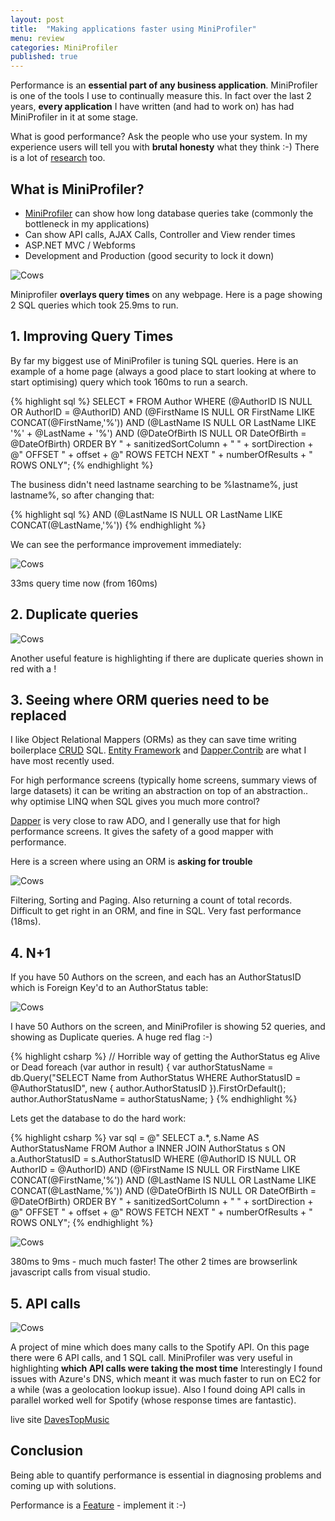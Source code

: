 ```yaml
---
layout: post
title:  "Making applications faster using MiniProfiler"
menu: review
categories: MiniProfiler
published: true
---
```

Performance is an **essential part of any business application**. MiniProfiler is one of the tools I use to continually measure this. In fact over the last 2 years, **every application** I have written (and had to work on) has had MiniProfiler in it at some stage.

What is good performance? Ask the people who use your system.  In my experience users will tell you with **brutal honesty** what they think :-) There is a lot of [research](http://stackoverflow.com/a/164290/26086) too.


## What is MiniProfiler?
* [MiniProfiler](http://miniprofiler.com/) can show how long database queries take (commonly the bottleneck in my applications)
* Can show API calls, AJAX Calls, Controller and View render times
* ASP.NET MVC / Webforms
* Development and Production (good security to lock it down)

![Cows](/assets/MiniProfiler_1.jpg)

Miniprofiler **overlays query times** on any webpage. Here is a page showing 2 SQL queries which took 25.9ms to run.

## 1. Improving Query Times
By far my biggest use of MiniProfiler is tuning SQL queries. Here is an example of a home page (always a good place to start looking at where to start optimising) query which took 160ms to run a search.

{% highlight sql %}
SELECT * FROM Author 
WHERE (@AuthorID IS NULL OR AuthorID = @AuthorID)
AND (@FirstName IS NULL OR FirstName LIKE CONCAT(@FirstName,'%'))
AND (@LastName IS NULL OR LastName LIKE '%' + @LastName + '%')
AND (@DateOfBirth IS NULL OR DateOfBirth = @DateOfBirth)
ORDER BY " + sanitizedSortColumn + " " + sortDirection + @"
OFFSET " + offset + @" ROWS 
FETCH NEXT " + numberOfResults + " ROWS ONLY";
{% endhighlight %}

The business didn't need lastname searching to be %lastname%, just lastname%, so after changing that:

{% highlight sql %}
AND (@LastName IS NULL OR LastName LIKE CONCAT(@LastName,'%'))
{% endhighlight %}

We can see the performance improvement immediately:

![Cows](/assets/MiniProfiler_2.jpg)

33ms query time now (from 160ms)


## 2. Duplicate queries

![Cows](/assets/MiniProfiler_3.jpg)

Another useful feature is highlighting if there are duplicate queries shown in red with a !

## 3. Seeing where ORM queries need to be replaced
I like Object Relational Mappers (ORMs) as they can save time writing boilerplace [CRUD](https://en.wikipedia.org/wiki/Create,_read,_update_and_delete) SQL.  [Entity Framework](https://www.asp.net/entity-framework) and [Dapper.Contrib](https://github.com/StackExchange/dapper-dot-net/tree/master/Dapper.Contrib) are what I have most recently used.

For high performance screens (typically home screens, summary views of large datasets) it can be writing an abstraction on top of an abstraction.. why optimise LINQ when SQL gives you much more control?

[Dapper](https://github.com/StackExchange/dapper-dot-net) is very close to raw ADO, and I generally use that for high performance screens. It gives the safety of a good mapper with performance.

Here is a screen where using an ORM is **asking for trouble**

![Cows](/assets/MiniProfiler_5.jpg)

Filtering, Sorting and Paging. Also returning a count of total records.  Difficult to get right in an ORM, and fine in SQL.  Very fast performance (18ms).

## 4. N+1
If you have 50 Authors on the screen, and each has an AuthorStatusID which is Foreign Key'd to an AuthorStatus table:

![Cows](/assets/MiniProfiler_8.jpg)

I have 50 Authors on the screen, and MiniProfiler is showing 52 queries, and showing as Duplicate queries.  A huge red flag :-)

{% highlight csharp %}
// Horrible way of getting the AuthorStatus eg Alive or Dead
foreach (var author in result)
{
    var authorStatusName = db.Query<string>("SELECT Name from AuthorStatus WHERE AuthorStatusID = @AuthorStatusID",
        new { author.AuthorStatusID }).FirstOrDefault();
    author.AuthorStatusName = authorStatusName;
}
{% endhighlight %}

Lets get the database to do the hard work:

{% highlight csharp %}
var sql = @"
        SELECT a.*, s.Name AS AuthorStatusName FROM Author a
        INNER JOIN AuthorStatus s ON a.AuthorStatusID = s.AuthorStatusID
        WHERE (@AuthorID IS NULL OR AuthorID = @AuthorID)
        AND (@FirstName IS NULL OR FirstName LIKE CONCAT(@FirstName,'%'))
        AND (@LastName IS NULL OR LastName LIKE CONCAT(@LastName,'%'))
        AND (@DateOfBirth IS NULL OR DateOfBirth = @DateOfBirth)
        ORDER BY " + sanitizedSortColumn + " " + sortDirection + @"
        OFFSET " + offset + @" ROWS 
        FETCH NEXT " + numberOfResults + " ROWS ONLY";
{% endhighlight %}

![Cows](/assets/MiniProfiler_9.jpg)

380ms to 9ms - much much faster!  The other 2 times are browserlink javascript calls from visual studio.


## 5. API calls
![Cows](/assets/MiniProfiler_6.jpg)

A project of mine which does many calls to the Spotify API.  On this page there were 6 API calls, and 1 SQL call.  MiniProfiler was very useful in highlighting **which API calls were taking the most time**  Interestingly I found issues with Azure's DNS, which meant it was much faster to run on EC2 for a while (was a geolocation lookup issue). Also I found doing API calls in parallel worked well for Spotify (whose response times are fantastic).

live site [DavesTopMusic](http://www.davestopmusic.com/Artists/Details/12Chz98pHFMPJEknJQMWvI)

## Conclusion
Being able to quantify performance is essential in diagnosing problems and coming up with solutions.

Performance is a [Feature](https://blog.codinghorror.com/performance-is-a-feature/) - implement it :-)
<br />
<br />
<br />
<br />
<br />
<br />
<br />
